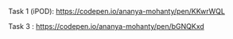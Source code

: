 Task 1 (iPOD): https://codepen.io/ananya-mohanty/pen/KKwrWQL

Task 3 : https://codepen.io/ananya-mohanty/pen/bGNQKxd